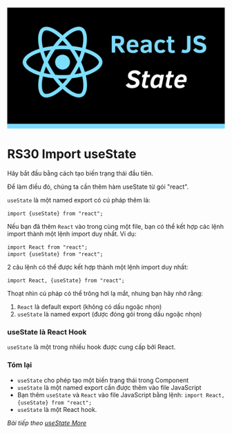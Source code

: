 ![Create-HTML-1](images/state.png) 

# RS30 Import useState

Hãy bắt đầu bằng cách tạo biến trạng thái đầu tiên.

Để làm điều đó, chúng ta cần thêm hàm useState từ gói "react".

`useState` là một named export có cú pháp thêm là:

```
import {useState} from "react";
```

Nếu bạn đã thêm `React` vào trong cùng một file, bạn có thể kết hợp các lệnh import thành một lệnh import duy nhất. Ví dụ:

```
import React from "react";
import {useState} from "react";
```

2 câu lệnh có thể được kết hợp thành một lệnh import duy nhất:

```
import React, {useState} from "react";
```

Thoạt nhìn cú pháp có thể trông hơi lạ mắt, nhưng bạn hãy nhớ rằng:

1. `React` là default export (không có dấu ngoặc nhọn)
2. `useState` là named export (được đóng gói trong dấu ngoặc nhọn)

### useState là React Hook

`useState` là một trong nhiều hook được cung cấp bởi React.

### Tóm lại

- `useState` cho phép tạo một biến trạng thái trong Component
- `useState` là một named export cần được thêm vào file JavaScript
- Bạn thêm `useState` và `React` vào file JavaScript bằng lệnh: `import React, {useState} from "react";`
- `useState` là một React hook.

*Bài tiếp theo [useState More](/lesson/session/session_031_useState_more.md)*
